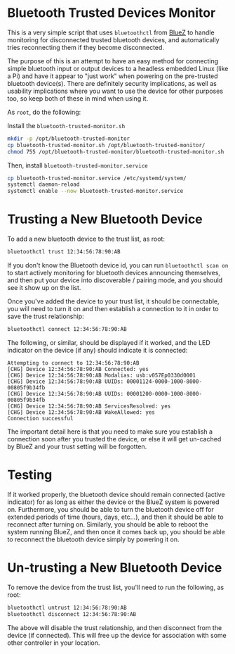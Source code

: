 # Bluetooth Trusted Devices Monitor

This is a very simple script that uses `bluetoothctl` from [BlueZ](https://github.com/bluez/bluez) to handle
monitoring for disconnected trusted bluetooth devices, and automatically tries reconnecting them if they
become disconnected.

The purpose of this is an attempt to have an easy method for connecting simple bluetooth input or output
devices to a headless embedded Linux (like a Pi) and have it appear to "just work" when powering on the
pre-trusted bluetooth device(s). There are definitely security implications, as well as usability implications
where you want to use the device for other purposes too, so keep both of these in mind when using it.

As `root`, do the following:

Install the `bluetooth-trusted-monitor.sh`
```bash
mkdir -p /opt/bluetooth-trusted-monitor
cp bluetooth-trusted-monitor.sh /opt/bluetooth-trusted-monitor/
chmod 755 /opt/bluetooth-trusted-monitor/bluetooth-trusted-monitor.sh
```

Then, install `bluetooth-trusted-monitor.service`
```bash
cp bluetooth-trusted-monitor.service /etc/systemd/system/
systemctl daemon-reload
systemctl enable --now bluetooth-trusted-monitor.service
```

# Trusting a New Bluetooth Device

To add a new bluetooth device to the trust list, as root:
```bash
bluetoothctl trust 12:34:56:78:90:AB
```

If you don't know the Bluetooth device id, you can run `bluetoothctl scan on` to start actively monitoring
for bluetooth devices announcing themselves, and then put your device into discoverable / pairing mode, and
you should see it show up on the list.

Once you've added the device to your trust list, it should be connectable, you will need to turn it on and
then establish a connection to it in order to save the trust relationship:
```bash
bluetoothctl connect 12:34:56:78:90:AB
```

The following, or similar, should be displayed if it worked, and the LED indicator on the device (if any)
should indicate it is connected:
```
Attempting to connect to 12:34:56:78:90:AB
[CHG] Device 12:34:56:78:90:AB Connected: yes
[CHG] Device 12:34:56:78:90:AB Modalias: usb:v057Ep0330d0001
[CHG] Device 12:34:56:78:90:AB UUIDs: 00001124-0000-1000-8000-00805f9b34fb
[CHG] Device 12:34:56:78:90:AB UUIDs: 00001200-0000-1000-8000-00805f9b34fb
[CHG] Device 12:34:56:78:90:AB ServicesResolved: yes
[CHG] Device 12:34:56:78:90:AB WakeAllowed: yes
Connection successful
```

The important detail here is that you need to make sure you establish a connection soon after you trusted
the device, or else it will get un-cached by BlueZ and your trust setting will be forgotten.

# Testing

If it worked properly, the bluetooth device should remain connected (active indicator) for as long as either
the device or the BlueZ system is powered on. Furthermore, you should be able to turn the bluetooth device off
for extended periods of time (hours, days, etc...), and then it should be able to reconnect after turning on.
Similarly, you should be able to reboot the system running BlueZ, and then once it comes back up, you should
be able to reconnect the bluetooth device simply by powering it on.

# Un-trusting a New Bluetooth Device

To remove the device from the trust list, you'll need to run the following, as root:
```bash
bluetoothctl untrust 12:34:56:78:90:AB
bluetoothctl disconnect 12:34:56:78:90:AB
```

The above will disable the trust relationship, and then disconnect from the device (if connected). This will
free up the device for association with some other controller in your location.
